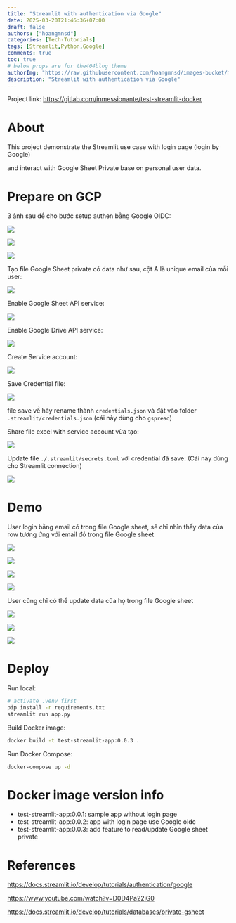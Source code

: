 ```yaml
---
title: "Streamlit with authentication via Google"
date: 2025-03-20T21:46:36+07:00
draft: false
authors: ["hoangmnsd"]
categories: [Tech-Tutorials]
tags: [Streamlit,Python,Google]
comments: true
toc: true
# below props are for the404blog theme
authorImg: "https://raw.githubusercontent.com/hoangmnsd/images-bucket/master/static/images/hoangmsnd-avatar001.jpg"
description: "Streamlit with authentication via Google"
---
```


Project link: https://gitlab.com/inmessionante/test-streamlit-docker

# About

This project demonstrate the Streamlit use case with login page (login by Google) 

and interact with Google Sheet Private base on personal user data.

# Prepare on GCP

3 ảnh sau để cho bước setup authen bằng Google OIDC:

![](https://d32yh8fbac5ivo.cloudfront.net/static/images/google-auth-platform-audience.jpg)

![](https://d32yh8fbac5ivo.cloudfront.net/static/images/google-auth-platform-branding.jpg)

![](https://d32yh8fbac5ivo.cloudfront.net/static/images/google-auth-platform-clients.jpg)

Tạo file Google Sheet private có data như sau, cột A là unique email của mỗi user:

![](https://d32yh8fbac5ivo.cloudfront.net/static/images/google-sheet-private-data.jpg)

Enable Google Sheet API service:

![](https://d32yh8fbac5ivo.cloudfront.net/static/images/google-sheet-api-enable.jpg)

Enable Google Drive API service:

![](https://d32yh8fbac5ivo.cloudfront.net/static/images/google-drive-api-enable.jpg)

Create Service account:

![](https://d32yh8fbac5ivo.cloudfront.net/static/images/google-sheet-svc-account.jpg)

Save Credential file:

![](https://d32yh8fbac5ivo.cloudfront.net/static/images/google-sheet-api-save-cred.jpg)

file save về hãy rename thành `credentials.json` và đặt vào folder `.streamlit/credentials.json` (cái này dùng cho `gspread`)

Share file excel with service account vừa tạo:

![](https://d32yh8fbac5ivo.cloudfront.net/static/images/google-sheet-share-with-svc-account.jpg)

Update file `./.streamlit/secrets.toml` với credential đã save: (Cái này dùng cho Streamlit connection)

![](https://d32yh8fbac5ivo.cloudfront.net/static/images/google-sheet-config-streamlit-file.jpg)

# Demo 

User login bằng email có trong file Google sheet, sẽ chỉ nhìn thấy data của row tương ứng với email đó trong file Google sheet

![](https://d32yh8fbac5ivo.cloudfront.net/static/images/streamlit-ggsheet-private-login.jpg)

![](https://d32yh8fbac5ivo.cloudfront.net/static/images/streamlit-ggsheet-private-login-2.jpg)

![](https://d32yh8fbac5ivo.cloudfront.net/static/images/streamlit-ggsheet-private-dashboard.jpg)

![](https://d32yh8fbac5ivo.cloudfront.net/static/images/streamlit-ggsheet-private-show-data.jpg)

User cũng chỉ có thể update data của họ trong file Google sheet

![](https://d32yh8fbac5ivo.cloudfront.net/static/images/streamlit-ggsheet-private-show-data-edit.jpg)

![](https://d32yh8fbac5ivo.cloudfront.net/static/images/streamlit-ggsheet-private-show-data-edited.jpg)

![](https://d32yh8fbac5ivo.cloudfront.net/static/images/streamlit-ggsheet-private-show-data-edited-show.jpg)

# Deploy

Run local:
```sh
# activate .venv first
pip install -r requirements.txt
streamlit run app.py
```

Build Docker image:
```sh
docker build -t test-streamlit-app:0.0.3 .
```

Run Docker Compose:
```sh
docker-compose up -d
```

# Docker image version info

- test-streamlit-app:0.0.1: sample app without login page
- test-streamlit-app:0.0.2: app with login page use Google oidc
- test-streamlit-app:0.0.3: add feature to read/update Google sheet private

# References

https://docs.streamlit.io/develop/tutorials/authentication/google

https://www.youtube.com/watch?v=D0D4Pa22iG0

https://docs.streamlit.io/develop/tutorials/databases/private-gsheet
